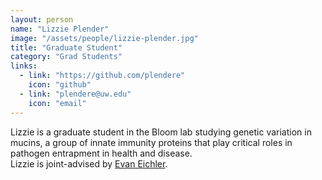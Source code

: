 ```yaml
---
layout: person
name: "Lizzie Plender"
image: "/assets/people/lizzie-plender.jpg"
title: "Graduate Student"
category: "Grad Students"
links:
  - link: "https://github.com/plendere"
    icon: "github"
  - link: "plendere@uw.edu"
    icon: "email"
---
```


Lizzie is a graduate student in the Bloom lab studying genetic variation in mucins, a group of innate immunity proteins that play critical roles in pathogen entrapment in health and disease.  
Lizzie is joint-advised by [Evan Eichler](https://eichlerlab.gs.washington.edu/index.html).
